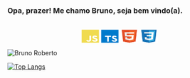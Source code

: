 ### Opa, prazer! Me chamo Bruno, seja bem vindo(a).

<div align="center" style="display: inline_block"><br>
  <img align="center" alt="Bruno-Js" height="30" width="40" src="https://raw.githubusercontent.com/devicons/devicon/master/icons/javascript/javascript-plain.svg">
  <img align="center" alt="Bruno-Ts" height="30" width="40" src="https://raw.githubusercontent.com/devicons/devicon/master/icons/typescript/typescript-plain.svg">
  <img align="center" alt="Bruno-HTML" height="30" width="40" src="https://raw.githubusercontent.com/devicons/devicon/master/icons/html5/html5-original.svg">
  <img align="center" alt="Bruno-CSS" height="30" width="40" src="https://raw.githubusercontent.com/devicons/devicon/master/icons/css3/css3-original.svg">
</div>

![Bruno Roberto](https://github-readme-stats.vercel.app/api?username=BrunoRobertoLimaVieira&show_icons=true&theme=github_dark)

[![Top Langs](https://github-readme-stats.vercel.app/api/top-langs/?username=BrunoRobertoLimaVieira&layout=compact&theme=github_dark)](https://github.com/anuraghazra/github-readme-stats)
